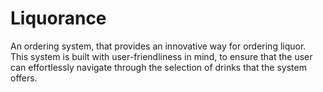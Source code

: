  # Liquorance
 
An ordering system, that provides an innovative way for ordering liquor. This system is built with user-friendliness in mind, to ensure that the user can effortlessly navigate through the selection of drinks that the system offers.